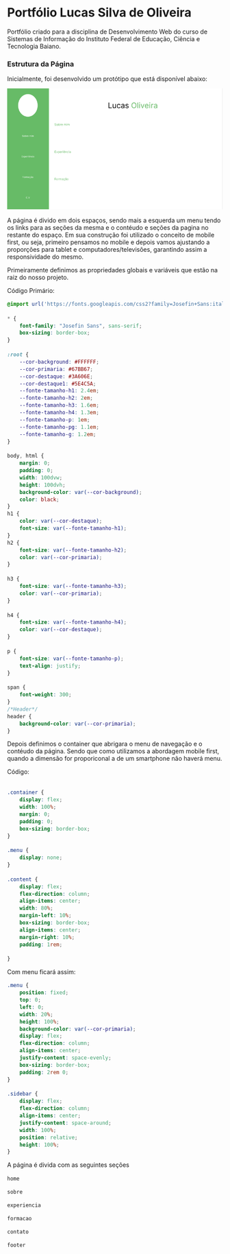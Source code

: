 # Portfólio Lucas Silva de Oliveira

Portfólio criado para a disciplina de Desenvolvimento Web do curso de Sistemas de Informação do Instituto Federal de Educação, Ciência e Tecnologia Baiano.


### Estrutura da Página

Inicialmente, foi desenvolvido um protótipo que está disponível abaixo:

![prototipo](assets/photos/prototipo_figma.png)

A página é divido em dois espaços, sendo mais a esquerda um menu tendo os links para as seções da mesma e o contéudo e seções da pagina no restante do espaço. Em sua construção foi utilizado o conceito de mobile first, ou seja, primeiro pensamos no mobile e depois vamos ajustando a proporções para tablet e computadores/televisões, garantindo assim a responsividade do mesmo.

Primeiramente definimos as propriedades globais e variáveis que estão na raiz do nosso projeto.

Código Primário:

```css
@import url('https://fonts.googleapis.com/css2?family=Josefin+Sans:ital,wght@0,100..700;1,100..700&display=swap');

* {
    font-family: "Josefin Sans", sans-serif;
    box-sizing: border-box;
}

:root {
    --cor-background: #FFFFFF;
    --cor-primaria: #67BB67;
    --cor-destaque: #3A606E;
    --cor-destaque1: #5E4C5A;
    --fonte-tamanho-h1: 2.4em;
    --fonte-tamanho-h2: 2em;
    --fonte-tamanho-h3: 1.6em;
    --fonte-tamanho-h4: 1.3em;
    --fonte-tamanho-p: 1em;
    --fonte-tamanho-pg: 1.1em;
    --fonte-tamanho-g: 1.2em;
}

body, html {
    margin: 0;
    padding: 0;
    width: 100dvw;
    height: 100dvh;
    background-color: var(--cor-background);
    color: black;
}
h1 {
    color: var(--cor-destaque);
    font-size: var(--fonte-tamanho-h1);
}
h2 {
    font-size: var(--fonte-tamanho-h2);
    color: var(--cor-primaria);
}

h3 {
    font-size: var(--fonte-tamanho-h3);
    color: var(--cor-primaria);
}

h4 {
    font-size: var(--fonte-tamanho-h4);
    color: var(--cor-destaque);
}

p {
    font-size: var(--fonte-tamanho-p);
    text-align: justify;
}

span {
    font-weight: 300;
}
/*Header*/ 
header {
    background-color: var(--cor-primaria);
}

```


Depois definimos o container que abrigara o menu de navegação e o contéudo da página. Sendo que como utilizamos a abordagem mobile first, quando a dimensão for proporiconal a de um smartphone não haverá menu.

Código:

```css

.container {
    display: flex;
    width: 100%;
    margin: 0;
    padding: 0;
    box-sizing: border-box;
}

.menu {
    display: none;
}

.content {
    display: flex;
    flex-direction: column;
    align-items: center;
    width: 80%;
    margin-left: 10%;
    box-sizing: border-box;
    align-items: center;
    margin-right: 10%;
    padding: 1rem;
    
}
```

Com menu ficará assim:

```css
.menu {
    position: fixed;
    top: 0;
    left: 0;
    width: 20%;
    height: 100%;
    background-color: var(--cor-primaria);
    display: flex;
    flex-direction: column;
    align-items: center; 
    justify-content: space-evenly;
    box-sizing: border-box;
    padding: 2rem 0;
}
    
.sidebar {
    display: flex;
    flex-direction: column;
    align-items: center;
    justify-content: space-around;
    width: 100%;
    position: relative;
    height: 100%;
}

```
A página é divida com as seguintes seções 


`home`

`sobre`

`experiencia`

`formacao`

`contato`

`footer`




